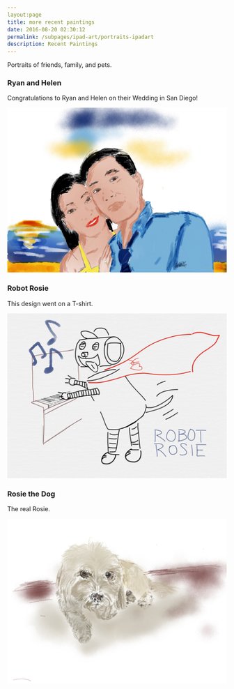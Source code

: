 ```yaml
---
layout:page
title: more recent paintings
date: 2016-08-20 02:30:12
permalink: /subpages/ipad-art/portraits-ipadart
description: Recent Paintings
---
```


Portraits of friends, family, and pets.

### Ryan and Helen

Congratulations to Ryan and Helen on their Wedding in San Diego!

![Ryan and Helen in San Diego](/assets/img/ipad-art/ryan-hoi.png)

### Robot Rosie

This design went on a T-shirt.

![Robot Rosie](/assets/img/ipad-art/robot-rosie.png)

### Rosie the Dog

The real Rosie.

![Rosie](/assets/img/ipad-art/rosie.jpg)
